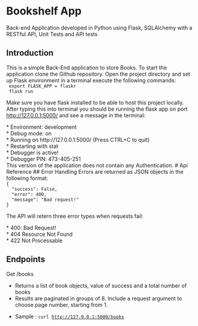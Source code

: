 # Bookshelf App
Back-end Application developed in Python using Flask, SQLAlchemy with a RESTful API, Unit Tests and API tests
## Introduction
This is a simple Back-End application to store Books.
To start the application clone the Github repository. Open the project directory and set up Flask environment in a terminal execute the following commands:
<br/>
<code>
export FLASK_APP = flaskr
</code>
</br>
<code>
flask run
</code>

Make sure you have flask installed to be able to host this project locally. After typing this into terminal you should be running the flask app
on port http://127.0.0.1:5000/ and see a message in the terminal: 
<section>
 * Environment: development <br>
 * Debug mode: on <br>
 * Running on http://127.0.0.1:5000/ (Press CTRL+C to quit)<br>
 * Restarting with stat<br>
 * Debugger is active!<br>
 * Debugger PIN: 473-405-251<br>
</section>
This version of the application does not contain any Authentication.
# Api Reference
## Error Handling
Errors are returned as JSON objects in the following format: 
<code>
{
  "success": False,
  "error": 400,
  "message": "Bad request!"
}
</code>

The API will retern three error types when requests fail:

<section>
 * 400: Bad Request! <br>
 * 404 Resource Not Found <br>
 * 422 Not Processable<br>
</section> 

## Endpoints
Get /books
- Returns a list of book objects, value of success and a total number of books
- Results are paginated in groups of 8. Include a request argument to choose page number, starting from 1.
* Sample : <code>curl http://127.0.0.1:5000/books</code>




